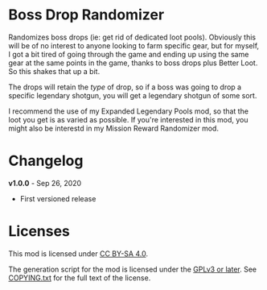 Boss Drop Randomizer
====================

Randomizes boss drops (ie: get rid of dedicated loot pools).  Obviously this will
be of no interest to anyone looking to farm specific gear, but for myself, I got
a bit tired of going through the game and ending up using the same gear at the same
points in the game, thanks to boss drops plus Better Loot.  So this shakes that
up a bit.

The drops will retain the *type* of drop, so if a boss was going to drop a specific
legendary shotgun, you will get a legendary shotgun of some sort.

I recommend the use of my Expanded Legendary Pools mod, so that the loot you get
is as varied as possible.  If you're interested in this mod, you might also be
interestd in my Mission Reward Randomizer mod.

Changelog
=========

**v1.0.0** - Sep 26, 2020
 * First versioned release
 
Licenses
========

This mod is licensed under [CC BY-SA 4.0](https://creativecommons.org/licenses/by-sa/4.0/).

The generation script for the mod is licensed under the
[GPLv3 or later](https://www.gnu.org/licenses/quick-guide-gplv3.html).
See [COPYING.txt](../../COPYING.txt) for the full text of the license.

